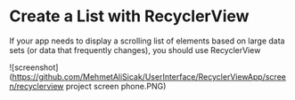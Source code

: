 # Create a List with RecyclerView

If your app needs to display a scrolling list of elements 
based on large data sets (or data that frequently changes), you should use RecyclerView

![screenshot](https://github.com/MehmetAliSicak/UserInterface/RecyclerViewApp/screen/recyclerview project screen phone.PNG)



